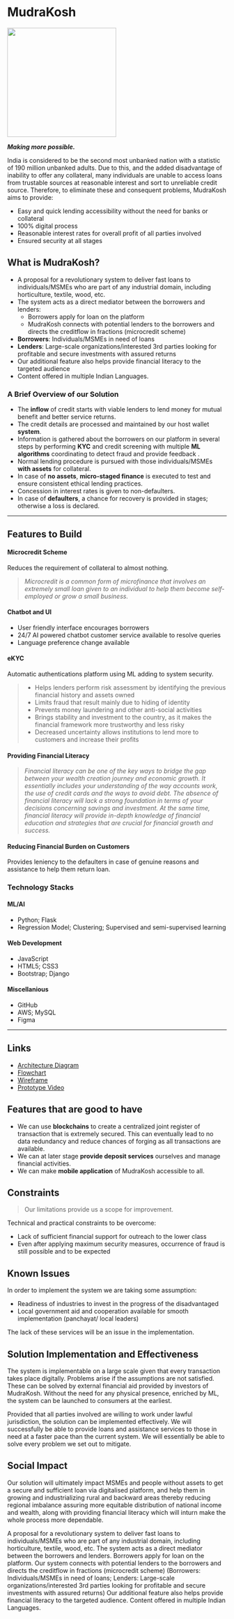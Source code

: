 # MudraKosh
<img src="C:\Computer\Hackathon\Mudra KOSH.png" width = "250" height = "250">

***Making more possible.***

India is considered to be the second most unbanked nation with a statistic of 190 million unbanked adults. Due to this, and the added disadvantage of inability to offer any collateral, many individuals are unable to access loans from trustable sources at reasonable interest and sort to unreliable credit source.
Therefore, to eliminate these and consequent problems, MudraKosh aims to provide:
* Easy and quick lending accessibility without the need for banks or collateral
* 100% digital process
* Reasonable interest rates for overall profit of all parties involved
* Ensured security at all stages
## What is MudraKosh?
* A proposal for a revolutionary system to deliver fast loans to individuals/MSMEs who are part of any industrial domain, including horticulture, textile, wood, etc.
* The system acts as a direct mediator between the borrowers and lenders:
  * Borrowers apply for loan on the platform
  * MudraKosh connects with potential lenders to the borrowers and directs the creditflow in fractions (microcredit scheme)
* **Borrowers**: Individuals/MSMEs in need of loans
* **Lenders**: Large-scale organizations/interested 3rd parties looking for profitable and secure investments with assured returns
* Our additional feature also helps provide financial literacy to the targeted audience
* Content offered in multiple Indian Languages.
### A Brief Overview of our Solution
* The **inflow** of credit starts with viable lenders to lend money for mutual benefit and better service returns.
* The credit details are processed and maintained by our host wallet **system**.
* Information is gathered about the borrowers on our platform in several steps by performing **KYC** and credit screening with multiple **ML algorithms** coordinating to detect fraud and provide feedback .
* Normal lending procedure is pursued with those individuals/MSMEs **with assets** for collateral.
* In case of **no assets**, **micro-staged finance** is executed to test and ensure consistent ethical lending practices.
* Concession in interest rates is given to non-defaulters.
* In case of **defaulters**, a chance for recovery is provided in stages; otherwise a loss is declared.

****

## Features to Build
#### Microcredit Scheme
Reduces the requirement of collateral to almost nothing.

> *Microcredit is a common form of microfinance that involves an extremely small loan given to an individual to help them become self-employed or grow a small business.*

#### Chatbot and UI
* User friendly interface encourages  borrowers
* 24/7 AI powered chatbot customer service available to resolve queries
* Language preference change available

#### eKYC

Automatic authentications platform using ML adding to system security.
> * Helps lenders perform risk assessment by identifying the previous financial history and assets owned
> * Limits fraud that result mainly due to hiding of identity
> * Prevents money laundering and other anti-social activities
> * Brings stability and investment to the country, as it makes the financial framework more trustworthy and less risky
> * Decreased uncertainty allows institutions to lend more to customers and increase their profits

#### Providing Financial Literacy
> *Financial literacy can be one of the key ways to bridge the gap between your wealth creation journey and economic growth. It essentially includes your understanding of the way accounts work, the use of credit cards and the ways to avoid debt. The absence of financial literacy will lack a strong foundation in terms of your decisions concerning savings and investment. At the same time, financial literacy will provide in-depth knowledge of financial education and strategies that are crucial for financial growth and success.*

#### Reducing Financial Burden on Customers
Provides leniency to the defaulters in case of genuine reasons and assistance to help them return loan.

### Technology Stacks
#### ML/AI
* Python; Flask
* Regression Model; Clustering; Supervised and semi-supervised learning

#### Web Development
* JavaScript
* HTML5; CSS3
* Bootstrap; Django

#### Miscellanious
* GitHub 
* AWS; MySQL
* Figma


****
## Links
* [Architecture Diagram](https://bit.ly/3ItM37p)
* [Flowchart](https://bit.ly/36AV5S2)
* [Wireframe](https://bit.ly/3Ivbvtw)
* [Prototype Video](https://bit.ly/36FRUbP)

## Features that are good to have
* We can use **blockchains** to create a centralized joint register of transaction that is extremely secured. This can eventually lead to no data redundancy and reduce chances of forging as all transactions are available.
* We can at later stage **provide deposit services** ourselves and manage financial activities.
* We can make **mobile application** of MudraKosh accessible to all.

## Constraints
> Our limitations provide us a scope for improvement.

Technical and practical constraints to be overcome:
* Lack of sufficient financial support for outreach to the lower class
* Even after applying maximum security measures, occurrence of fraud is still possible and to be expected 

## Known Issues
In order to implement the system we are taking some assumption:
* Readiness of industries to invest in the progress of the disadvantaged
* Local government aid and cooperation available for smooth implementation (panchayat/ local leaders)

The lack of these services will be an issue in the implementation.

## Solution Implementation and Effectiveness
The system is implementable on a large scale given that every transaction takes place digitally.
Problems arise if the assumptions are not satisfied. These can be solved by external financial aid provided by investors of MudraKosh.
Without the need for any physical presence, enriched by ML, the system can be launched to consumers at the earliest.

Provided that all parties involved are willing to work under lawful jurisdiction, the solution can be implemented effectively.
We will successfully be able to provide loans and assistance services to those in need at a faster pace than the current system.
We will essentially be able to solve every problem we set out to mitigate.
## Social Impact
Our solution will ultimately impact MSMEs and people without assets to get a secure and sufficient loan via digitalised platform, and help them in growing and industrializing rural and backward areas thereby reducing regional imbalance assuring more equitable distribution of national income and wealth, along with providing financial literacy which will inturn make the whole process more dependable.


A proposal for a revolutionary system to deliver fast loans to individuals/MSMEs who are part of any industrial domain, including horticulture, textile, wood, etc.
The system acts as a direct mediator between the borrowers and lenders. Borrowers apply for loan on the platform. Our system connects with potential lenders to the borrowers and directs the creditflow in fractions (microcredit scheme)
(Borrowers: Individuals/MSMEs in need of loans; Lenders: Large-scale organizations/interested 3rd parties looking for profitable and secure investments with assured returns)
Our additional feature also helps provide financial literacy to the targeted audience. Content offered in multiple Indian Languages.
